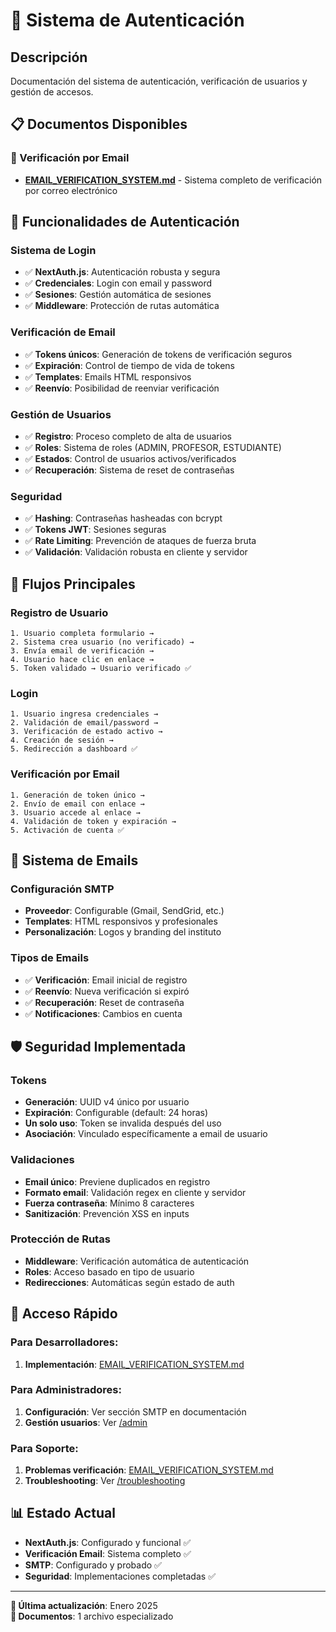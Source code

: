 # 🔐 Sistema de Autenticación

## Descripción
Documentación del sistema de autenticación, verificación de usuarios y gestión de accesos.

## 📋 Documentos Disponibles

### 📧 Verificación por Email
- **[EMAIL_VERIFICATION_SYSTEM.md](./EMAIL_VERIFICATION_SYSTEM.md)** - Sistema completo de verificación por correo electrónico

## 🎯 Funcionalidades de Autenticación

### Sistema de Login
- ✅ **NextAuth.js**: Autenticación robusta y segura
- ✅ **Credenciales**: Login con email y password
- ✅ **Sesiones**: Gestión automática de sesiones
- ✅ **Middleware**: Protección de rutas automática

### Verificación de Email
- ✅ **Tokens únicos**: Generación de tokens de verificación seguros
- ✅ **Expiración**: Control de tiempo de vida de tokens
- ✅ **Templates**: Emails HTML responsivos
- ✅ **Reenvío**: Posibilidad de reenviar verificación

### Gestión de Usuarios
- ✅ **Registro**: Proceso completo de alta de usuarios
- ✅ **Roles**: Sistema de roles (ADMIN, PROFESOR, ESTUDIANTE)
- ✅ **Estados**: Control de usuarios activos/verificados
- ✅ **Recuperación**: Sistema de reset de contraseñas

### Seguridad
- ✅ **Hashing**: Contraseñas hasheadas con bcrypt
- ✅ **Tokens JWT**: Sesiones seguras
- ✅ **Rate Limiting**: Prevención de ataques de fuerza bruta
- ✅ **Validación**: Validación robusta en cliente y servidor

## 🔧 Flujos Principales

### Registro de Usuario
```
1. Usuario completa formulario → 
2. Sistema crea usuario (no verificado) → 
3. Envía email de verificación → 
4. Usuario hace clic en enlace → 
5. Token validado → Usuario verificado ✅
```

### Login
```
1. Usuario ingresa credenciales → 
2. Validación de email/password → 
3. Verificación de estado activo → 
4. Creación de sesión → 
5. Redirección a dashboard ✅
```

### Verificación por Email
```
1. Generación de token único → 
2. Envío de email con enlace → 
3. Usuario accede al enlace → 
4. Validación de token y expiración → 
5. Activación de cuenta ✅
```

## 📧 Sistema de Emails

### Configuración SMTP
- **Proveedor**: Configurable (Gmail, SendGrid, etc.)
- **Templates**: HTML responsivos y profesionales
- **Personalización**: Logos y branding del instituto

### Tipos de Emails
- ✅ **Verificación**: Email inicial de registro
- ✅ **Reenvío**: Nueva verificación si expiró
- ✅ **Recuperación**: Reset de contraseña
- ✅ **Notificaciones**: Cambios en cuenta

## 🛡️ Seguridad Implementada

### Tokens
- **Generación**: UUID v4 único por usuario
- **Expiración**: Configurable (default: 24 horas)
- **Un solo uso**: Token se invalida después del uso
- **Asociación**: Vinculado específicamente a email de usuario

### Validaciones
- **Email único**: Previene duplicados en registro
- **Formato email**: Validación regex en cliente y servidor
- **Fuerza contraseña**: Mínimo 8 caracteres
- **Sanitización**: Prevención XSS en inputs

### Protección de Rutas
- **Middleware**: Verificación automática de autenticación
- **Roles**: Acceso basado en tipo de usuario
- **Redirecciones**: Automáticas según estado de auth

## 🚀 Acceso Rápido

### Para Desarrolladores:
1. **Implementación**: [EMAIL_VERIFICATION_SYSTEM.md](./EMAIL_VERIFICATION_SYSTEM.md)

### Para Administradores:
1. **Configuración**: Ver sección SMTP en documentación
2. **Gestión usuarios**: Ver [/admin](../admin/)

### Para Soporte:
1. **Problemas verificación**: [EMAIL_VERIFICATION_SYSTEM.md](./EMAIL_VERIFICATION_SYSTEM.md)
2. **Troubleshooting**: Ver [/troubleshooting](../troubleshooting/)

## 📊 Estado Actual

- **NextAuth.js**: Configurado y funcional ✅
- **Verificación Email**: Sistema completo ✅
- **SMTP**: Configurado y probado ✅
- **Seguridad**: Implementaciones completadas ✅

---
**📅 Última actualización**: Enero 2025  
**📁 Documentos**: 1 archivo especializado